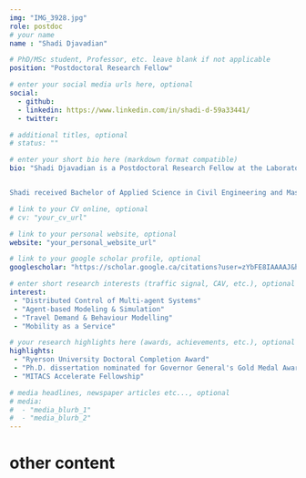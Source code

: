 ```yaml
---
img: "IMG_3928.jpg"
role: postdoc
# your name
name : "Shadi Djavadian"

# PhD/MSc student, Professor, etc. leave blank if not applicable
position: "Postdoctoral Research Fellow" 

# enter your social media urls here, optional
social: 
  - github:
  - linkedin: https://www.linkedin.com/in/shadi-d-59a33441/
  - twitter:

# additional titles, optional
# status: ""

# enter your short bio here (markdown format compatible)
bio: "Shadi Djavadian is a Postdoctoral Research Fellow at the Laboratory of Innovations in Transportation at Ryerson University working under the supervision of Dr. Bilal Farooq. Her research explores the applications of automation & communication in vehicles, their effect on reducing congestion and GHG emissions. Her research also looks at mobility behaviour & response to automation. 


Shadi received Bachelor of Applied Science in Civil Engineering and Master of Transportation Engineering from University of Toronto, Canada. In 2009 she was a visiting student at [UC Berkeley Institute of Transportation Studies](https://its.berkeley.edu/). Before starting her Ph.D. in 2013 at Ryerson University she was a researcher from 2011-2012 at the [Delft University of Technology](https://www.tudelft.nl/en/), the Netherlands." 

# link to your CV online, optional
# cv: "your_cv_url" 

# link to your personal website, optional
website: "your_personal_website_url" 

# link to your google scholar profile, optional
googlescholar: "https://scholar.google.ca/citations?user=zYbFE8IAAAAJ&hl=en" 

# enter short research interests (traffic signal, CAV, etc.), optional
interest: 
 - "Distributed Control of Multi-agent Systems"
 - "Agent-based Modeling & Simulation" 
 - "Travel Demand & Behaviour Modelling"
 - "Mobility as a Service"

# your research highlights here (awards, achievements, etc.), optional
highlights: 
 - "Ryerson University Doctoral Completion Award"
 - "Ph.D. dissertation nominated for Governor General's Gold Medal Award"
 - "MITACS Accelerate Fellowship" 

# media headlines, newspaper articles etc..., optional
# media: 
#  - "media_blurb_1"
#  - "media_blurb_2" 
---
```

# other content
